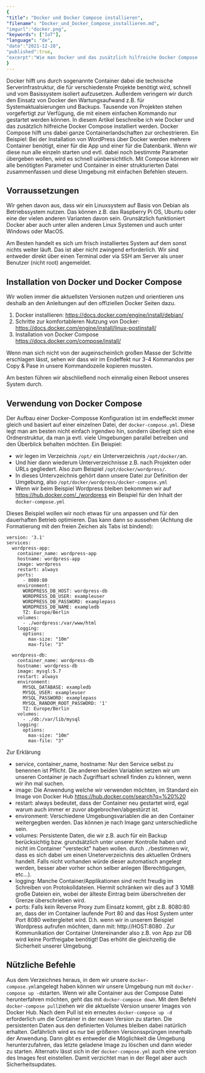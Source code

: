 ```yaml
---
{
"title": "Docker und Docker Compose installieren",
"filename": "Docker_und_Docker_Compose_installieren.md",
"imgurl":"docker.png",
"keywords": ["IoT"],
"language": "de",
"date":"2021-12-28",
"published":true,
"excerpt":"Wie man Docker und das zusätzlich hilfreiche Docker Compose installiert und nutzt."
}
---
```

Docker hilft uns durch sogenannte Container dabei die technische Serverinfrastruktur, die für verschiedenste Projekte benötigt wird, schnell und vom Basissystem isoliert aufzusetzen. Außerdem veringern wir durch den Einsatz von Docker den Wartungsaufwand z.B. für Systemaktualsierungen und Backups. Tausende von Projekten stehen vorgefertigt zur Verfügung, die mit einem einfachen Kommando nur gestartet werden können. In diesem Artikel beschreibe ich wie Docker und das zusätzlich hilfreiche Docker Compose installiert werden. Docker Compose hilft uns dabei ganze Containerlandschaften zur orchestrieren. Ein Beispiel: Bei der Installation von WordPress über Docker werden mehrere Container benötigt, einer für die App und einer für die Datenbank. Wenn wir diese nun alle einzeln starten und evtl. dabei noch bestimmte Parameter übergeben wollen, wird es schnell uünbersichtlich. Mit Compose können wir alle benötigten Parameter und Container in einer strukturierten Datei zusammenfassen und diese Umgebung mit einfachen Befehlen steuern.

## Vorraussetzungen
Wir gehen davon aus, dass wir ein Linuxsystem auf Basis von Debian als Betriebssystem nutzen. Das können z.B. das Raspberry Pi OS, Ubuntu oder eine der vielen anderen Varianten davon sein. Grunsätzlich funktioniert Docker aber auch unter allen anderen Linux Systemen und auch unter Windows oder MacOS.

Am Besten handelt es sich um frisch installiertes System auf dem sonst nichts weiter läuft. Das ist aber nicht zwingend erforderlich. Wir sind entweder direkt über einen Terminal oder via SSH am Server als unser Benutzer (nicht root) angemeldet.

## Installation von Docker und Docker Compose 

Wir wollen immer die aktuellsten Versionen nutzen und orientieren uns deshalb an den Anleitungen auf den offiziellen Docker Seiten dazu.

1. Docker installieren: https://docs.docker.com/engine/install/debian/
2. Schritte zur komfortableren Nutzung von Docker: https://docs.docker.com/engine/install/linux-postinstall/ 
3. Installation von Docker Compose https://docs.docker.com/compose/install/ 

Wenn man sich nicht von der augeinscheinlich großen Masse der Schritte erschlagen lässt, sehen wir dass wir im Endeffekt nur 3-4 Kommandos per Copy & Pase in unsere Kommandozeile kopieren mussten.

Am besten führen wir abschließend noch einmalig einen Reboot unseres System durch.

## Verwendung von Docker Compose

Der Aufbau einer Docker-Composse Konfiguration ist im endeffeckt immer gleich und basiert auf einer einzelnen Datei, der `docker-compose.yml`.
Diese legt man am besten nicht einfach irgendwo hin, sondern überlegt sich eine Ordnerstruktur, da man ja evtl. viele Umgebungen parallel betreiben und den Überblick behalten möchten.
Ein Beispiel: 
- wir legen im Verzeichnis `/opt/` ein Unterverzeichnis `/opt/docker/`an. 
- Und hier dann wiederum Unterverzeichnisse z.B. nach Projekten oder URLs gegliedert. Also zum Beispiel `/opt/docker/wordpress/`. 
- In dieses Untervzeichnis gehört dann unsere Datei zur Definition der Umgebung, also `/opt/docker/wordpress/docker-compose.yml`
- Wenn wir beim Beispiel Wordpress bleiben bekommen wir auf https://hub.docker.com/_/wordpress ein Beispiel für den Inhalt der `docker-compose.yml` 

Dieses Beispiel wollen wir noch etwas für uns anpassen und für den dauerhaften Betrieb optimieren.
Das kann dann so aussehen (Achtung die Formatierung mit den freien Zeichen als Tabs ist bindend):
````
version: '3.1'
services:
  wordpress-app:
    container_name: wordpress-app
    hostname: wordpress-app
    image: wordpress
    restart: always
    ports:
      - 8080:80
    environment:
      WORDPRESS_DB_HOST: wordpress-db
      WORDPRESS_DB_USER: exampleuser
      WORDPRESS_DB_PASSWORD: examplepass
      WORDPRESS_DB_NAME: exampledb
      TZ: Europe/Berlin
    volumes:
      - ./wordpress:/var/www/html
    logging:
      options:
        max-size: "10m"
        max-file: "3"

  wordpress-db:
    container_name: wordpress-db
    hostname: wordpress-db
    image: mysql:5.7
    restart: always
    environment:
      MYSQL_DATABASE: exampledb
      MYSQL_USER: exampleuser
      MYSQL_PASSWORD: examplepass
      MYSQL_RANDOM_ROOT_PASSWORD: '1'      
      TZ: Europe/Berlin
    volumes:
      - ./db:/var/lib/mysql
    logging:
      options:
        max-size: "10m"
        max-file: "3"
````
Zur Erklärung
- service, container_name, hostname: Nur den Service selbst zu benennen ist Pflicht. Die anderen beiden Variablen setzen wir um unseren Container je nach Zugriffsart schnell finden zu können, wenn wir ihn mal suchen.
- image: Die Anwendung welche wir verwenden möchten, im Standard ein Image von Docker Hub https://hub.docker.com/search?q=%20%20 
- restart: always bedeutet, dass der Container neu gestartet wird, egal warum auch immer er zuvor abgebrochen/abgestürzt ist.
- environment: Verschiedene Umgebungsvariablen die an den Container weitergegben werden. Das können je nach Image ganz unterschiedliche sein.
- volumes: Persistente Daten, die wir z.B. auch für ein Backup berücksichtig bzw. grundsätzlich unter unserer Kontrolle haben und nicht im Container "versteckt" haben wollen. durch `./`bestimmen wir, dass es sich dabei um einen Uneterverzeichnis des aktuellen Ordners handelt. Falls nicht vorhanden würde dieser automatisch angelegt werden, besser aber vorher schon selber anlegen (Berechtigungen, etc...).
- logging: Manche Container/Applikationen sind recht freudig im Schreiben von Protokolldateien. Hiermit schränken wir dies auf 3 10MB große Dateien ein, wobei der älteste Eintrag beim überschreiten der Grenze überschrieben wird.
- ports: Falls kein Reverse Proxy zum Einsatz kommt, gibt z.B. 8080:80 an, dass der im Container laufende Port 80 and das Host System unter Port 8080 weitergleitet wird. D.h. wenn wir in unserem Beispiel Wordpress aufrufen möchten, dann mit: http://HOST:8080 . Zur Kommunikation der Container Untereinander also z.B. von App zur DB wird keine Portfreigabe benötigt! Das erhöht die gleichzeitig die Sicherheit unserer Umgebung.

## Nützliche Befehle
Aus dem Verzeichnes heraus, in dem wir unsere `docker-compose.yml`angelegt haben können wir unsere Umgebung nun mit `docker-compose up -d`starten.
Wenn wir alle Container aus der Compose Datei herunterfahren möchten, geht das mit `docker-compose down`. Mit dem Befehl `docker-compose pull`ziehen wir die aktuellste Version unserer Images von Docker Hub. Nach dem Pull ist ein erneutes `docker-compose up -d` erforderlich um die Container in der neuen Version zu starten. Die persistenten Daten aus den definierten Volumes bleiben dabei natürlich erhalten. Gefährlich wird es nur bei größeren Versionssprüngen innerhalb der Anwendung. Dann gibt es entweder die Möglichkeit die Umgebung herunterzufahren, das letzte geladene Image zu löschen und dann wieder zu starten. Alternativ lässt sich in der `docker-compose.yml` auch eine version des Images fest einstellen. Damit verzichtet man in der Regel aber auch Sicherheitsupdates.

